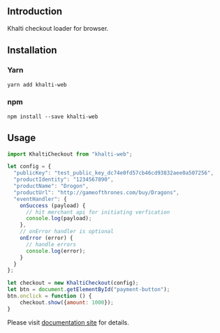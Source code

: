 ## Introduction
Khalti checkout loader for browser.

## Installation
### Yarn
`yarn add khalti-web`

### npm
`npm install --save khalti-web`


## Usage
```javascript
import KhaltiCheckout from "khalti-web";

let config = {
  "publicKey": "test_public_key_dc74e0fd57cb46cd93832aee0a507256",
  "productIdentity": "1234567890",
  "productName": "Drogon",
  "productUrl": "http://gameofthrones.com/buy/Dragons",
  "eventHandler": {
    onSuccess (payload) {
      // hit merchant api for initiating verfication
      console.log(payload);
    },
    // onError handler is optional
    onError (error) {
      // handle errors
      console.log(error);
    }
  }
};

let checkout = new KhaltiCheckout(config);
let btn = document.getElementById("payment-button");
btn.onclick = function () {
	checkout.show({amount: 1000});
}
```

Please visit [documentation site](docs.khalti.com) for details.
